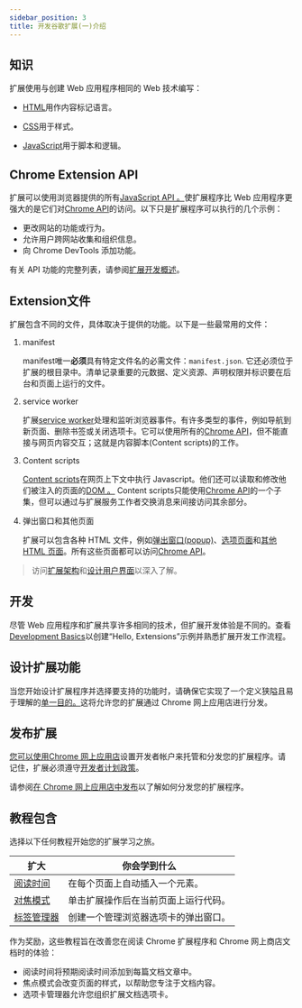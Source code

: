 ```yaml
---
sidebar_position: 3
title: 开发谷歌扩展(一)介绍
---
```


## 知识

扩展使用与创建 Web 应用程序相同的 Web 技术编写：

- [HTML](https://web.dev/learn/html/)用作内容标记语言。

- [CSS](https://web.dev/learn/css/)用于样式。

- [JavaScript](https://developer.mozilla.org/docs/Learn/JavaScript)用于脚本和逻辑。

## Chrome Extension API

扩展可以使用浏览器提供的所有[JavaScript API 。](https://developer.mozilla.org/docs/Web/API)使扩展程序比 Web 应用程序更强大的是它们对[Chrome API](https://developer.chrome.com/docs/extensions/reference/)的访问。以下只是扩展程序可以执行的几个示例：

- 更改网站的功能或行为。
- 允许用户跨网站收集和组织信息。
- 向 Chrome DevTools 添加功能。

有关 API 功能的完整列表，请参阅[扩展开发概述](https://developer.chrome.com/docs/extensions/mv3/devguide/)。

## Extension文件

扩展包含不同的文件，具体取决于提供的功能。以下是一些最常用的文件：

1. manifest

   manifest唯一**必须**具有特定文件名的必需文件：`manifest.json`. 它还必须位于扩展的根目录中。清单记录重要的元数据、定义资源、声明权限并标识要在后台和页面上运行的文件。

2. service worker

   扩展[service worker](https://developer.chrome.com/docs/extensions/mv3/service_workers/)处理和监听浏览器事件。有许多类型的事件，例如导航到新页面、删除书签或关闭选项卡。它可以使用所有的[Chrome API](https://developer.chrome.com/docs/extensions/reference/)，但不能直接与网页内容交互；这就是内容脚本(Content scripts)的工作。

3. Content scripts

   [Content scripts](https://developer.chrome.com/docs/extensions/mv3/content_scripts/)在网页上下文中执行 Javascript。他们还可以读取和修改他们被注入的页面的[DOM 。](https://developer.mozilla.org/docs/Web/API/Document_Object_Model) Content scripts只能使用[Chrome API](https://developer.chrome.com/docs/extensions/reference/)的一个子集，但可以通过与扩展服务工作者交换消息来间接访问其余部分。

4. 弹出窗口和其他页面

   扩展可以包含各种 HTML 文件，例如[弹出窗口(popup)](https://developer.chrome.com/docs/extensions/mv3/user_interface/#popup)、[选项页面](https://developer.chrome.com/docs/extensions/mv3/options/)和[其他 HTML 页面](https://developer.chrome.com/docs/extensions/mv3/architecture-overview/#html-files)。所有这些页面都可以访问[Chrome API](https://developer.chrome.com/docs/extensions/reference/)。

> 访问[扩展架构](https://developer.chrome.com/docs/extensions/mv3/architecture-overview/)和[设计用户界面](https://developer.chrome.com/docs/extensions/mv3/user_interface/)以深入了解。

## 开发

尽管 Web 应用程序和扩展共享许多相同的技术，但扩展开发体验是不同的。查看[Development Basics](https://developer.chrome.com/docs/extensions/mv3/getstarted/development-basics/)以创建“Hello, Extensions”示例并熟悉扩展开发工作流程。

## 设计扩展功能

当您开始设计扩展程序并选择要支持的功能时，请确保它实现了一个定义狭隘且易于理解的[单一目的。](https://developer.chrome.com/docs/webstore/program_policies/#single-purpose)这将允许您的扩展通过 Chrome 网上应用店进行分发。

## 发布扩展

[您可以使用Chrome 网上应用店](https://chrome.google.com/webstore/)设置开发者帐户来托管和分发您的扩展程序。请记住，扩展必须遵守[开发者计划政策](https://developer.chrome.com/docs/webstore/program_policies/)。

请参阅[在 Chrome 网上应用店中发布](https://developer.chrome.com/docs/webstore/publish/)以了解如何分发您的扩展程序。



## 教程包含

选择以下任何教程开始您的扩展学习之旅。

| 扩大                                                         | 你会学到什么                         |
| ------------------------------------------------------------ | ------------------------------------ |
| [阅读时间](https://developer.chrome.com/docs/extensions/mv3/getstarted/tut-reading-time/) | 在每个页面上自动插入一个元素。       |
| [对焦模式](https://developer.chrome.com/docs/extensions/mv3/getstarted/tut-focus-mode/) | 单击扩展操作后在当前页面上运行代码。 |
| [标签管理器](https://developer.chrome.com/docs/extensions/mv3/getstarted/tut-tabs-manager/) | 创建一个管理浏览器选项卡的弹出窗口。 |

作为奖励，这些教程旨在改善您在阅读 Chrome 扩展程序和 Chrome 网上商店文档时的体验：

- 阅读时间将预期阅读时间添加到每篇文档文章中。
- 焦点模式会改变页面的样式，以帮助您专注于文档内容。
- 选项卡管理器允许您组织扩展文档选项卡。
